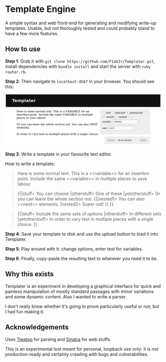 # Template Engine

A simple syntax and web front-end for generating and modifying write-up templates. Usable, but not thoroughly tested and could probably stand to have a few more features.

## How to use

**Step 1**: Grab it with `git clone https://github.com/F1ak3r/Templater.git`, install dependencies with `bundle install` and start the server with `ruby router.rb`.

**Step 2**: Then navigate to `localhost:4567` in your browser. You should see this:

![Templater](https://github.com/F1ak3r/Templater/raw/master/img/templater.png)

**Step 3**: Write a template in your favourite text editor.

How to write a template:

>Here is some normal text. This is a <\<variable>> for an insertion point. Include the same <\<variable>> in multiple places to save labour.

>{{|stuff> You can choose |otherstuff> One of these |yetotherstuff> Or you can leave the whole section out. {{|nested1> You can also <\<nest>> elements. |nested2> Super rad! }} }}

>{{|stuff> Include the same sets of options |otherstuff> In different sets |yetotherstuff> In order to vary text in multiple places with a single choice. }}

**Step 4**: Save your template to disk and use the upload button to load it into Templater.

**Step 5**: Play around with it: change options, enter text for variables.

**Step 6**: Finally, copy-paste the resulting text to wherever you need it to be.

## Why this exists

Templater is an experiment in developing a graphical interface for quick and painless manipulation of mostly standard passages with minor variations and some dynamic content. Also I wanted to write a parser.

I don't really know whether it's going to prove particularly useful or not, but I had fun making it.

## Acknowledgements

Uses [Treetop](http://treetop.rubyforge.org/) for parsing and [Sinatra](http://www.sinatrarb.com/) for web stuffs.

This is an experimental tool meant for personal, loopback use only: it is *not* production-ready and certainly crawling with bugs and vulnerabilities.

